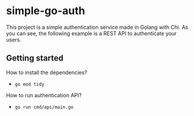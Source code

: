 # simple-go-auth

This project is a simple authentication service made in Golang with Chi. As you can see, the following example is a REST API to authenticate your users.

## Getting started

How to install the dependencies?
* `go mod tidy`

How to run authentication API?
* `go run cmd/api/main.go`
